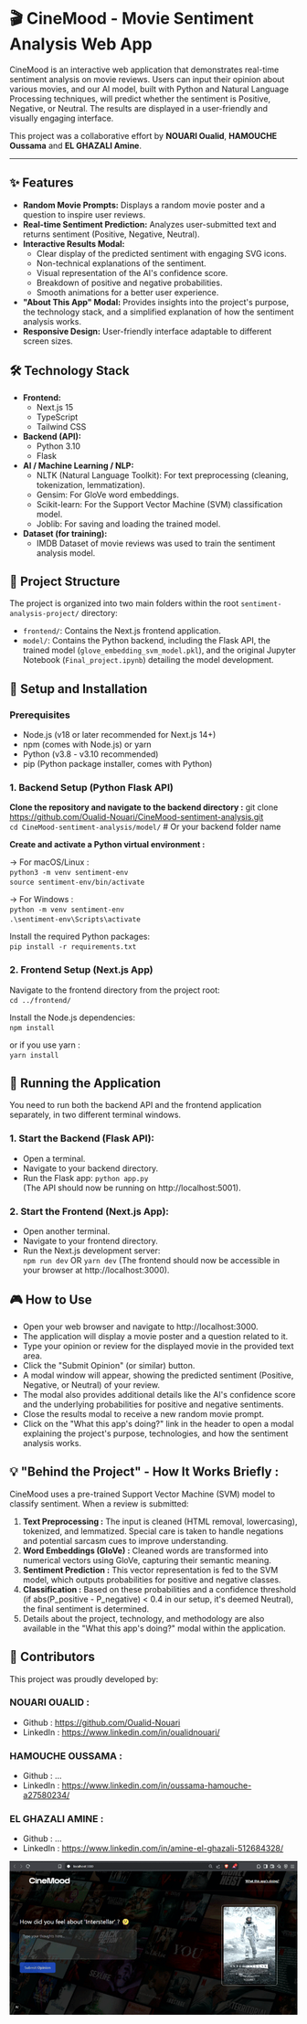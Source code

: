 # 🎬 CineMood - Movie Sentiment Analysis Web App

CineMood is an interactive web application that demonstrates real-time sentiment analysis on movie reviews. Users can input their opinion about various movies, and our AI model, built with Python and Natural Language Processing techniques, will predict whether the sentiment is Positive, Negative, or Neutral. The results are displayed in a user-friendly and visually engaging interface.

This project was a collaborative effort by **NOUARI Oualid**, **HAMOUCHE Oussama** and **EL GHAZALI Amine**.

---

## ✨ Features

* **Random Movie Prompts:** Displays a random movie poster and a question to inspire user reviews.
* **Real-time Sentiment Prediction:** Analyzes user-submitted text and returns sentiment (Positive, Negative, Neutral).
* **Interactive Results Modal:**  
    * Clear display of the predicted sentiment with engaging SVG icons.
    * Non-technical explanations of the sentiment.
    * Visual representation of the AI's confidence score.
    * Breakdown of positive and negative probabilities.
    * Smooth animations for a better user experience.
* **"About This App" Modal:** Provides insights into the project's purpose, the technology stack, and a simplified explanation of how the sentiment analysis works.
* **Responsive Design:** User-friendly interface adaptable to different screen sizes.

## 🛠️ Technology Stack

* **Frontend:**
    * Next.js 15
    * TypeScript
    * Tailwind CSS
* **Backend (API):**
    * Python 3.10
    * Flask
* **AI / Machine Learning / NLP:**
    * NLTK (Natural Language Toolkit): For text preprocessing (cleaning, tokenization, lemmatization).
    * Gensim: For GloVe word embeddings.
    * Scikit-learn: For the Support Vector Machine (SVM) classification model.
    * Joblib: For saving and loading the trained model.
* **Dataset (for training):**
    * IMDB Dataset of movie reviews was used to train the sentiment analysis model.

## 📂 Project Structure

The project is organized into two main folders within the root `sentiment-analysis-project/` directory:

* `frontend/`: Contains the Next.js frontend application.
* `model/`: Contains the Python backend, including the Flask API, the trained model (`glove_embedding_svm_model.pkl`), and the original Jupyter Notebook (`Final_project.ipynb`) detailing the model development.

## 🚀 Setup and Installation

### Prerequisites

* Node.js (v18 or later recommended for Next.js 14+)
* npm (comes with Node.js) or yarn
* Python (v3.8 - v3.10 recommended)
* pip (Python package installer, comes with Python)

### 1. Backend Setup (Python Flask API)

**Clone the repository and navigate to the backend directory :**
git clone https://github.com/Oualid-Nouari/CineMood-sentiment-analysis.git  
`cd CineMood-sentiment-analysis/model/` # Or your backend folder name

**Create and activate a Python virtual environment :**

→ For macOS/Linux :  
`python3 -m venv sentiment-env`  
`source sentiment-env/bin/activate`

→ For Windows :  
`python -m venv sentiment-env`  
`.\sentiment-env\Scripts\activate`

Install the required Python packages:  
`pip install -r requirements.txt`


### 2. Frontend Setup (Next.js App)

Navigate to the frontend directory from the project root:  
`cd ../frontend/` 

Install the Node.js dependencies:  
`npm install`

or if you use yarn :  
`yarn install`


## 🏃 Running the Application
You need to run both the backend API and the frontend application separately, in two different terminal windows.

### 1. Start the Backend (Flask API):
- Open a terminal.
- Navigate to your backend directory.
- Run the Flask app: `python app.py`  
(The API should now be running on http://localhost:5001).

### 2. Start the Frontend (Next.js App):
- Open another terminal.
- Navigate to your frontend directory.
- Run the Next.js development server:  
 `npm run dev` OR `yarn dev`
(The frontend should now be accessible in your browser at http://localhost:3000).


## 🎮 How to Use
- Open your web browser and navigate to http://localhost:3000.
- The application will display a movie poster and a question related to it.
- Type your opinion or review for the displayed movie in the provided text area.
- Click the "Submit Opinion" (or similar) button.
- A modal window will appear, showing the predicted sentiment (Positive, Negative, or Neutral) of your review.
- The modal also provides additional details like the AI's confidence score and the underlying probabilities for positive and negative sentiments.
- Close the results modal to receive a new random movie prompt.
- Click on the "What this app's doing?" link in the header to open a modal explaining the project's purpose, technologies, and how the sentiment analysis works.


## 💡 "Behind the Project" - How It Works Briefly :
CineMood uses a pre-trained Support Vector Machine (SVM) model to classify sentiment. When a review is submitted:  

1. **Text Preprocessing :** The input is cleaned (HTML removal, lowercasing), tokenized, and lemmatized. Special care is taken to handle negations and potential sarcasm cues to improve understanding.
2. **Word Embeddings (GloVe) :** Cleaned words are transformed into numerical vectors using GloVe, capturing their semantic meaning.
3. **Sentiment Prediction :** This vector representation is fed to the SVM model, which outputs probabilities for positive and negative classes.
4. **Classification :** Based on these probabilities and a confidence threshold (if abs(P_positive - P_negative) < 0.4 in our setup, it's deemed Neutral), the final sentiment is determined.
5. Details about the project, technology, and methodology are also available in the "What this app's doing?" modal within the application.


## 🤝 Contributors
This project was proudly developed by:
### NOUARI OUALID :
- Github : https://github.com/Oualid-Nouari
- LinkedIn : https://www.linkedin.com/in/oualidnouari/

### HAMOUCHE OUSSAMA : 
- Github : ...
- LinkedIn : https://www.linkedin.com/in/oussama-hamouche-a27580234/

### EL GHAZALI AMINE : 
- Github : ... 
- LinkedIn : https://www.linkedin.com/in/amine-el-ghazali-512684328/


![CineMood Demo GIF](./assets/CineMood-demo.gif)